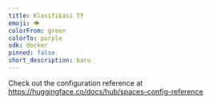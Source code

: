```yaml
---
title: Klasifikasi Tf
emoji: 👁
colorFrom: green
colorTo: purple
sdk: docker
pinned: false
short_description: baru
---
```


Check out the configuration reference at https://huggingface.co/docs/hub/spaces-config-reference
